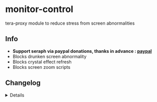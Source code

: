 # monitor-control
tera-proxy module to reduce stress from screen abnormalities

## Info
- **Support seraph via paypal donations, thanks in advance : [paypal](https://www.paypal.me/seraphinush)**
- Blocks drunken screen abnormality
- Blocks crystal effect refresh
- Blocks screen zoom scripts

## Changelog
<details>

    1.23
    - Added auto-update support
    1.22
    - Initial commit

</details>
